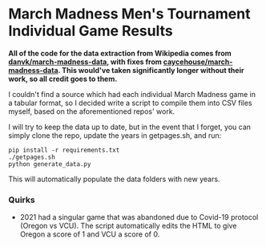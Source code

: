 # March Madness Men's Tournament Individual Game Results

**All of the code for the data extraction from Wikipedia comes from [danvk/march-madness-data](https://github.com/danvk/march-madness-data), with fixes from [caycehouse/march-madness-data](https://github.com/caycehouse/march-madness-data). This would've taken significantly longer without their work, so all credit goes to them.**

I couldn't find a source which had each individual March Madness game in a tabular format, 
so I decided write a script to compile them into CSV files myself, based on the aforementioned repos' work. 

I will try to keep the data up to date, but in the event that I forget, you can simply clone the repo, update the years in getpages.sh, and run: 
```
pip install -r requirements.txt
./getpages.sh
python generate_data.py
```
This will automatically populate the data folders with new years. 

### Quirks
- 2021 had a singular game that was abandoned due to Covid-19 protocol (Oregon vs VCU). The script automatically edits the HTML to give Oregon a score of 1 and VCU a score of 0.  
